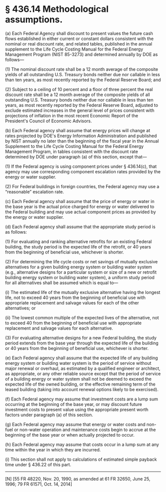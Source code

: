 # § 436.14   Methodological assumptions.

(a) Each Federal Agency shall discount to present values the future cash flows established in either current or constant dollars consistent with the nominal or real discount rate, and related tables, published in the annual supplement to the Life Cycle Costing Manual for the Federal Energy Management Program (NIST 85-3273) and determined annually by DOE as follows—


(1) The nominal discount rate shall be a 12 month average of the composite yields of all outstanding U.S. Treasury bonds neither due nor callable in less than ten years, as most recently reported by the Federal Reserve Board; and


(2) Subject to a ceiling of 10 percent and a floor of three percent the real discount rate shall be a 12 month average of the composite yields of all outstanding U.S. Treasury bonds neither due nor callable in less than ten years, as most recently reported by the Federal Reserve Board, adjusted to exclude estimated increases in the general level of prices consistent with projections of inflation in the most recent Economic Report of the President's Council of Economic Advisors.


(b) Each Federal agency shall assume that energy prices will change at rates projected by DOE's Energy Information Administration and published by NIST annually no later than the beginning of the fiscal year in the Annual Supplement to the Life Cycle Costing Manual for the Federal Energy Management Program, in tables consistent with the discount rate determined by DOE under paragraph (a) of this section, except that—


(1) If the Federal agency is using component prices under § 436.14(c), that agency may use corresponding component escalation rates provided by the energy or water supplier. 


(2) For Federal buildings in foreign countries, the Federal agency may use a “reasonable” escalation rate.


(c) Each Federal agency shall assume that the price of energy or water in the base year is the actual price charged for energy or water delivered to the Federal building and may use actual component prices as provided by the energy or water supplier. 


(d) Each Federal agency shall assume that the appropriate study period is as follows:


(1) For evaluating and ranking alternative retrofits for an existing Federal building, the study period is the expected life of the retrofit, or 40 years from the beginning of beneficial use, whichever is shorter.


(2) For determining the life cycle costs or net savings of mutually exclusive alternatives for a given building energy system or building water system (e.g., alternative designs for a particular system or size of a new or retrofit building energy system or building water system), a uniform study period for all alternatives shall be assumed which is equal to—


(i) The estimated life of the mutually exclusive alternative having the longest life, not to exceed 40 years from the beginning of beneficial use with appropriate replacement and salvage values for each of the other alternatives; or


(ii) The lowest common multiple of the expected lives of the alternative, not to exceed 40 from the beginning of beneficial use with appropriate replacement and salvage values for each alternative.


(3) For evaluating alternative designs for a new Federal building, the study period extends from the base year through the expected life of the building or 40 years from the beginning of beneficial use, whichever is shorter.


(e) Each Federal agency shall assume that the expected life of any building energy system or building water system is the period of service without major renewal or overhaul, as estimated by a qualified engineer or architect, as appropriate, or any other reliable source except that the period of service of a building energy or water system shall not be deemed to exceed the expected life of the owned building, or the effective remaining term of the leased building (taking into account renewal options likely to be exercised). 


(f) Each Federal agency may assume that investment costs are a lump sum occurring at the beginning of the base year, or may discount future investment costs to present value using the appropriate present worth factors under paragraph (a) of this section.


(g) Each Federal agency may assume that energy or water costs and non-fuel or non-water operation and maintenance costs begin to accrue at the beginning of the base year or when actually projected to occur. 


(h) Each Federal agency may assume that costs occur in a lump sum at any time within the year in which they are incurred.


(i) This section shall not apply to calculations of estimated simple payback time under § 436.22 of this part.



---

[N] [55 FR 48220, Nov. 20, 1990, as amended at 61 FR 32650, June 25, 1996; 79 FR 61571, Oct. 14, 2014]




